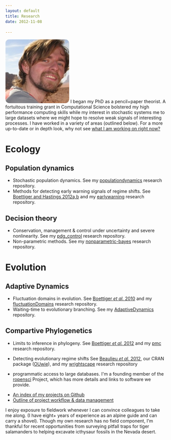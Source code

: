 ```yaml
---
layout: default 
title: Research
date: 2012-11-08

---
```



![floatright](assets/img/wadirum.png) 
I began my PhD as a pencil+paper theorist.  A fortuitous training grant in Computational Science 
bolstered my high performance computing skills while my interest in stochastic systems
me to large datasets where we might hope to resolve weak signals of interesting processes. 
I have worked in a variety of areas (outlined below).  For a more up-to-date or in depth
look, why not see [what I am working on right now?](/lab-notebook.html)


Ecology
=======

Population dynamics
-------------------

* Stochastic population dynamics. See my [populationdynamics](https://github.com/cboettig/populationdynamics) research repository.
* Methods for detecting early warning signals of regime shifts. See [Boettiger and Hastings 2012a,b](/vita.html) and my [earlywarning](https://github.com/cboettig/earlywarning) research repository.  

Decision theory
---------------

* Conservation, management & control under uncertainty and severe nonlinearity. See my [pdg_control](https://github.com/cboettig/pdg_control) research repository.  
* Non-parametric methods.  See my [nonparametric-bayes](https://github.com/cboettig/nonparametric-bayes) research repository.  

Evolution
=========

Adaptive Dynamics 
-----------------

* Fluctuation domains in evolution. See [Boettiger *et al.* 2010](/vita.html) and my [fluctuationDomains](https://github.com/cboettig/fluctuationDomains) research repository.
* Waiting-time to evolutionary branching. See my [AdaptiveDynamics](https://github.com/cboettig/AdaptiveDynamics) repository.  


Compartive Phylogenetics
------------------------

* Limits to inference in phylogeny.  See [Boettiger *et al.* 2012](/vita.html) and my [pmc](https://github.com/cboettig/pmc) research repository.
* Detecting evolutionary regime shifts See [Beaulieu *et al.* 2012](/vita.html), our CRAN package ([OUwie](http://cran.r-project.org/web/packages/OUwie/index.html)), and my [wrightscape](https://github.com/cboettig/wrightscape) research repository

* programmatic access to large databases.  I'm a founding member of the [ropensci](http://ropensci.org) Project, which has more details and links to software we provide.  


- [An index of my projects on Github](software.html)
- [Outline of project workflow & data management](http://www.carlboettiger.info/2012/05/06/research-workflow.html)


I enjoy exposure to fieldwork whenever I can convince colleagues to take me along.  (I have eight+ years of experience as an alpine guide and can carry a shovel).  Though my own research has no field component, I'm thankful for recent opportunities from surveying pitfall traps for tiger salamanders to helping excavate icthysaur fossils in the Nevada desert. 

